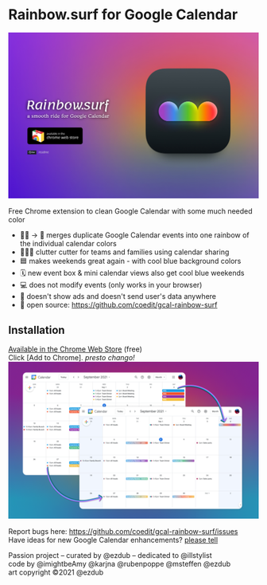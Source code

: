 
# Rainbow.surf for Google Calendar
![Rainbow.surf promo](images/Rainbow.surf-web.jpg "installation below")  

Free Chrome extension to clean Google Calendar with some much needed color

- 📅📅 → 📅 merges duplicate Google Calendar events into one rainbow of the individual calendar colors 
- 👩‍👦‍👦 clutter cutter for teams and families using calendar sharing
- 🟦 makes weekends great again - with cool blue background colors
- 🗓 new event box & mini calendar views also get cool blue weekends
- 💻 does not modify events (only works in your browser)
- 🚫 doesn't show ads and doesn't send user's data anywhere
- 🌼 open source: https://github.com/coedit/gcal-rainbow-surf

## Installation

[Available in the Chrome Web Store](https://chromewebstore.google.com/detail/bdamkdibjdpgnpfpkbelkdngdcbbaeog) (free)  
Click [Add to Chrome]. _presto chango!_  
![Rainbow.surf before & after screenshots](images/Rainbow.surf-shotscape.png "before & after screenshots")   


Report bugs here: https://github.com/coedit/gcal-rainbow-surf/issues  
Have ideas for new Google Calendar enhancements? [please tell](https://github.com/coedit/gcal-rainbow-surf/discussions/categories/ideas)

Passion project – curated by @ezdub – dedicated to @illstylist  
code by @imightbeAmy @karjna @rubenpoppe @msteffen @ezdub  
art copyright ©2021 @ezdub  


